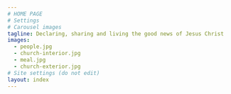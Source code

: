 ```yaml
---
# HOME PAGE
# Settings
# Carousel images
tagline: Declaring, sharing and living the good news of Jesus Christ
images:
  - people.jpg
  - church-interior.jpg
  - meal.jpg
  - church-exterior.jpg
# Site settings (do not edit)
layout: index
---
```

